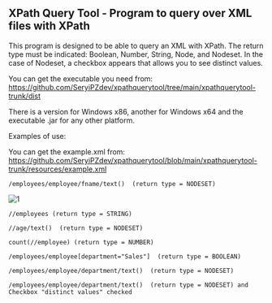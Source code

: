 XPath Query Tool - Program to query over XML files with XPath
---------------------------------------------------------------
This program is designed to be able to query an XML with XPath. The return type must be indicated: Boolean, Number, String, Node, and Nodeset. In the case of Nodeset, a checkbox appears that allows you to see distinct values.

You can get the executable you need from: https://github.com/SeryiPZdev/xpathquerytool/tree/main/xpathquerytool-trunk/dist

There is a version for Windows x86, another for Windows x64 and the executable .jar for any other platform.

Examples of use:

You can get the example.xml from: https://github.com/SeryiPZdev/xpathquerytool/blob/main/xpathquerytool-trunk/resources/example.xml
````
/employees/employee/fname/text()  (return type = NODESET)
````
![1](https://user-images.githubusercontent.com/93538515/139731873-6035ce88-9e41-45b4-ab03-1f49077ffcc2.jpg)
````
//employees (return type = STRING)
````
````
//age/text()  (return type = NODESET)
````
````
count(//employee) (return type = NUMBER)
````
````
/employees/employee[department="Sales"]  (return type = BOOLEAN)
````
````
/employees/employee/department/text()  (return type = NODESET)
````
````
/employees/employee/department/text()  (return type = NODESET) and Checkbox "distinct values" checked
````
